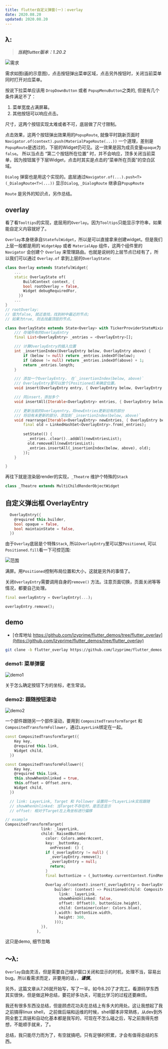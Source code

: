 ```yaml
---
title: flutter自定义弹窗(一)：overlay
date: 2020.08.20
updated: 2020.08.20
---
```


## λ: 

> ***当前flutter版本：1.20.2***

![需求](../flutter_overlay/1.png)

需求如图(画的示意图)，点击按钮弹出菜单区域，点击另外按钮时，关闭当前菜单同时打开对应菜单。

按说下拉菜单应该用 `DropDownButton` 或者 `PopupMenuButton`之类的, 但是有几个条件满足不了：

1. 菜单宽度占满屏幕。
2. 其他按钮可以响应点击。

尺寸，这两个按钮实现太难或者不可，底层做了尺寸限制。

点击效果，这两个按钮弹出效果用的`PopupRoute`, 就像平时跳新页面时`Navigator.of(context).push(MaterialPageRoute(...))` 一个道理，差别是`PopupRoute`是透过的，下层的Widget仍可见。这一效果是因为成员变量`opaque`为`false`。
所以当点击 “第二个按钮所在位置” 时，并不会响应，顶多关闭当前菜单，因为按钮属于下层Widget，点击时其实是点击的“菜单所在页面”的空白区域。

`Dialog` 弹窗也是用这个实现的。底层通过`Navigator.of(...).push<T>(_DialogRoute<T>(...))` 显示`Dialog`, `_DialogRoute` 继承自`PopupRoute`

`Route` 是另外的知识点，另作总结。

## overlay

看了看`Tooltips`的实现，底层用的`Overlay`。因为`Tooltips`只能显示字符串，如果能自定义内容就好了。

`Overlay`本身继承自`StatefulWidget`，所以是可以直接拿来创建widget。但是我们上层一般都是用的 `WidgetApp` 或者 `MaterialApp` 组件，这两个组件里的 `Navigator` 会创建个 `Overlay` 来管理路由。也就是说树的上层节点已经有了，所以我们可以通过 `Overlay.of` 拿到上层的`OverlayState`:

```dart
class Overlay extends StatefulWidget{
    ...
    static OverlayState of(
        BuildContext context, {
        bool rootOverlay = false,
        Widget debugRequiredFor,
      })
    ...
}
// rootOverlay: 
// 值为false, 就近查找，找到树中最近的节点; 
// 如果为true, 则去找最顶层的节点。
```


```dart
class OverlayState extends State<Overlay> with TickerProviderStateMixin {
    /// 存储所有的OverlayEntry
    final List<OverlayEntry> _entries = <OverlayEntry>[];

    /// 计算OverlayEntry的插入位置
    int _insertionIndex(OverlayEntry below, OverlayEntry above) {
        if (below != null) return _entries.indexOf(below);
        if (above != null) return _entries.indexOf(above) + 1;
        return _entries.length;
    }

    /// 添加一个OverlayEntry， 在`_insertionIndex(below, above)`
    /// OverlayEntry里可以放个[Positioned]来确定位置。
    void insert(OverlayEntry entry, { OverlayEntry below, OverlayEntry above })

    /// 同insert，添加多个
    void insertAll(Iterable<OverlayEntry> entries, { OverlayEntry below, OverlayEntry above })

    /// 更新当前的Overlayentry。将newEntries更新旧有的部分
    /// 将旧有未更新的部分，添加到`_insertionIndex(below, above)`
    void rearrange(Iterable<OverlayEntry> newEntries, { OverlayEntry below, OverlayEntry above }){
        final old = LinkedHashSet<OverlayEntry>.from(_entries);
    
        setState(() {
          _entries..clear()..addAll(newEntriesList);
          old.removeAll(newEntriesList);
          _entries.insertAll(_insertionIndex(below, above), old);
        });
    }

}
```

再往下就是渲染层render的实现，`_Theatre` 维护个特殊的`Stack`
```dart
class _Theatre extends MultiChildRenderObjectWidget
```

## 自定义弹出框 OverlayEntry

```dart
  OverlayEntry({
    @required this.builder,
    bool opaque = false,
    bool maintainState = false,
  })
```

由于`Overlay`底层是个特殊`Stack`, 所以`OverlayEntry`里可以放`Positioned`, 可以`Positioned.fill`看一下可控范围:

![范围](../flutter_overlay/2.png)

满屏。用`Positioned`控制布局位置和大小，这就是另外的事情了。

关闭`OverlayEntry`需要调用自身的`remove()` 方法。注意页面切换，页面关闭等等情况，都要自己处理。

```dart
final overlayEntry = OverlayEntry(...);

overlayEntry.remove();
```

## demo

- [仓库地址 https://github.com/lzyprime/flutter_demos/tree/flutter_overlay](https://github.com/lzyprime/flutter_demos/tree/flutter_overlay)

```bash
git clone -b flutter_overlay https://github.com/lzyprime/flutter_demos.git
```

### demo1: 菜单弹窗
![demo1](../flutter_overlay/3.gif)

关于怎么确定按钮下方的坐标，老生常谈。

### demo2: 跟随按钮滚动

![demo2](../flutter_overlay/4.gif)

一个部件跟随另一个部件滚动，要用到 `CompositedTransformTarget` 和 `CompositedTransformFollower`，通过`LayerLink`绑定在一起。

```dart
const CompositedTransformTarget({
    Key key,
    @required this.link,
    Widget child,
  })

const CompositedTransformFollower({
    Key key,
    @required this.link,
    this.showWhenUnlinked = true,
    this.offset = Offset.zero,
    Widget child,
  })

  // link: LayerLink, Target 和 Follower 设置同一个LayerLink实现跟随
  // showWhenUnlinked: 当Target不存在时，是否还显示
  // offset: 相对于Target左上角坐标进行偏移
```

```dart
// example
CompositedTransformTarget(
                link: _layerLink,
                child: RaisedButton(
                  color: Colors.amberAccent,
                  key: _buttonKey,
                    onPressed: () {
                  if (_overlayEntry != null) {
                    _overlayEntry.remove();
                    _overlayEntry = null;
                    return;
                  }
                  final buttonSize = (_buttonKey.currentContext.findRenderObject() as RenderBox).size;

                  Overlay.of(context).insert(_overlayEntry = OverlayEntry(
                      builder: (context) => Positioned(child: CompositedTransformFollower(
                        link: _layerLink,
                        showWhenUnlinked: false,
                        offset: Offset(0, buttonSize.height),
                        child: Container(color: Colors.blue),
                      ),width: buttonSize.width,
                        height: 300,
                      )));
                }),
              ),
```

这只是demo, 细节忽略

## ～λ:

`Overlay`自由灵活，但是需要自己维护窗口关闭和显示的时机，处理不当，容易出bug。所以看需求而定，非要用的话，，***谨慎***。

另外，这篇文章从7.26就开始写，写了一半。如今8.20了才完工。看源码学东西其实很快，但是做这种总结，要花好多功夫，可能比学习的过程还要麻烦。

我还有很多东西没总结，但是顾虑花功夫在总结上有多大的用处。这让我想起了我之前搞得linux shell， 之前做后端和运维的时候，shell脚本非常熟练，从dev到外网全套工具链和自动化基本都是我写的，可现在不怎么碰之后，写之前我得先想想，不能顺手就来，了。

总结，我只能尽力而为了，有空就搞吧。只有足够的积累，才会有值得总结的东西。